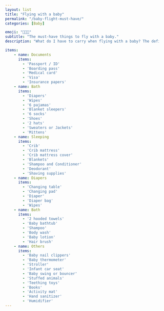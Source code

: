 ```yaml
---
layout: list
title: "Flying with a baby"
permalink: "/baby-flight-must-have/"
categories: [Baby]

emoji: "👨‍👩‍👦"
subtitle: "The must-have things to fly with a baby."
description: "What do I have to carry when flying with a baby? The definitive list with everything you cannot forget."

items:
    - name: Documents
      items:
        - 'Passport / ID'
        - 'Boarding pass'
        - 'Medical card'
        - 'Visa'
        - 'Insurance papers'
    - name: Bath
      items:
        - 'Diapers'
        - 'Wipes'
        - '6 pajamas'
        - 'Blanket sleepers'
        - '6 socks'
        - 'Shoes'
        - '2 hats'
        - 'Sweaters or Jackets'
        - 'Mittens'
    - name: Sleeping
      items:
        - 'Crib'
        - 'Crib mattress'
        - 'Crib mattress cover'
        - 'Blankets'
        - 'Shampoo and Conditioner'
        - 'Deodorant'
        - 'Shaving supplies'
    - name: Diapers
      items:
        - 'Changing table'
        - 'Changing pad'
        - 'Diaper'
        - 'Diaper bag'
        - 'Wipes'
    - name: Bath
      items:
        - '2 hooded towels'
        - 'Baby bathtub'
        - 'Shampoo'
        - 'Body wash'
        - 'Baby lotion'
        - 'Hair brush'
    - name: Others
      items:
        - 'Baby nail clippers'
        - 'Baby thermometer'
        - 'Stroller'
        - 'Infant car seat'
        - 'Baby swing or bouncer'
        - 'Stuffed animals'
        - 'Teething toys'
        - 'Books'
        - 'Activity mat'
        - 'Hand sanitizer'
        - 'Humidifier'
---
```

